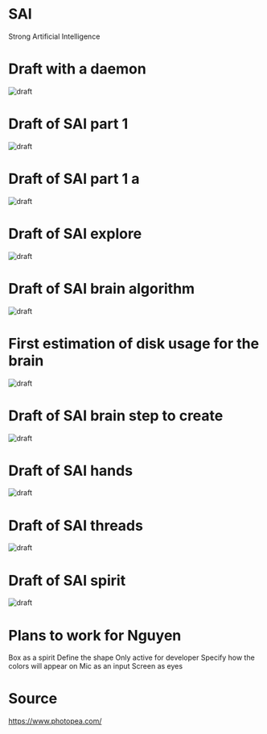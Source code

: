 # SAI
Strong Artificial Intelligence

# Draft with a daemon

![draft](https://github.com/jnguyen1192/SAI/blob/master/data/Projet%20SAI.png)

# Draft of SAI part 1
![draft](https://github.com/jnguyen1192/SAI/blob/master/data/main_idea_part_1.jpg)

# Draft of SAI part 1 a
![draft](https://github.com/jnguyen1192/SAI/blob/master/data/main_idea_part_1_a_strategies.jpg)

# Draft of SAI explore
![draft](https://github.com/jnguyen1192/SAI/blob/master/data/sai_explore.jpg)

# Draft of SAI brain algorithm
![draft](https://github.com/jnguyen1192/SAI/blob/master/data/sai_brain.jpg)

# First estimation of disk usage for the brain
![draft](https://github.com/jnguyen1192/SAI/blob/master/data/sai_brain_first_estimation_of_disk_usage.jpg)

# Draft of SAI brain step to create
![draft](https://github.com/jnguyen1192/SAI/blob/master/data/sai_brain_step_to_create.jpg)

# Draft of SAI hands
![draft](https://github.com/jnguyen1192/SAI/blob/master/data/sai_hands.jpg)

# Draft of SAI threads
![draft](https://github.com/jnguyen1192/SAI/blob/master/data/sai_threads.jpg)

# Draft of SAI spirit
![draft](https://github.com/jnguyen1192/SAI/blob/master/data/sai_spirit.jpg)

# Plans to work for Nguyen
Box as a spirit
    Define the shape
    Only active for developer
    Specify how the colors will appear on
Mic as an input
Screen as eyes

# Source

https://www.photopea.com/



